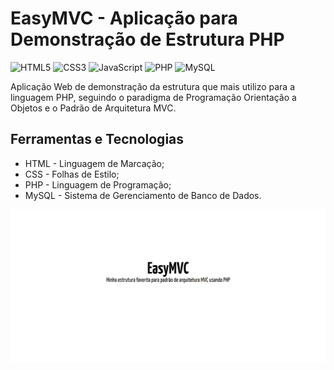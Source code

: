 # EasyMVC - Aplicação para Demonstração de Estrutura PHP
![HTML5](https://img.shields.io/badge/html5-%23E34F26.svg?style=for-the-badge&logo=html5&logoColor=white) ![CSS3](https://img.shields.io/badge/css3-%231572B6.svg?style=for-the-badge&logo=css3&logoColor=white) ![JavaScript](https://img.shields.io/badge/javascript-%23323330.svg?style=for-the-badge&logo=javascript&logoColor=%23F7DF1E) ![PHP](https://img.shields.io/badge/php-%23777BB4.svg?style=for-the-badge&logo=php&logoColor=white) ![MySQL](https://img.shields.io/badge/mysql-%2300f.svg?style=for-the-badge&logo=mysql&logoColor=white)

Aplicação Web de demonstração da estrutura que mais utilizo para a linguagem PHP, seguindo o paradigma de Programação Orientação a Objetos e o Padrão de Arquitetura MVC.

## Ferramentas e Tecnologias

- HTML - Linguagem de Marcação;
- CSS - Folhas de Estilo;
- PHP - Linguagem de Programação;
- MySQL - Sistema de Gerenciamento de Banco de Dados.

<div align="center">
  <img width="800" alt="Imagem do Projeto" src="./easymvc.PNG">
</div>
